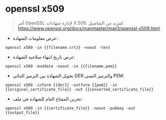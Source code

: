 # openssl x509

> أمر OpenSSL لإدارة شهادات X.509.
> لمزيد من التفاصيل: <https://www.openssl.org/docs/manmaster/man1/openssl-x509.html>.

- عرض معلومات الشهادة:

`openssl x509 -in {{filename.crt}} -noout -text`

- عرض تاريخ انتهاء صلاحية الشهادة:

`openssl x509 -enddate -noout -in {{filename.pem}}`

- تحويل الشهادة بين الترميز الثنائي DER والترميز النصي PEM:

`openssl x509 -inform {{der}} -outform {{pem}} -in {{original_certificate_file}} -out {{converted_certificate_file}}`

- تخزين المفتاح العام للشهادة في ملف:

`openssl x509 -in {{certificate_file}} -noout -pubkey -out {{output_file}}`
